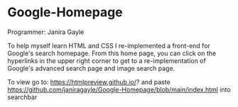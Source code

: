 # Google-Homepage
Programmer: Janira Gayle

To help myself learn HTML and CSS I re-implemented a front-end for Google's search homepage. From this home page, you can click on the hyperlinks in the upper right corner to get 
to a re-implementation of Google's advanced search page and image search page. 

To view go to:
https://htmlpreview.github.io/? 
and paste https://github.com/janiragayle/Google-Homepage/blob/main/index.html into searchbar 

